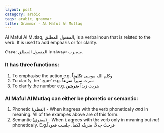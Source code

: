 ```yaml
---
layout: post
category: arabic
tags: arabic, grammar
title: Grammar - Al Maful Al Mutlaq
--- 
```


Al Maful Al Mutlaq, المفعول المطلق, is a verbal noun that is related to the verb. It is used to add emphasis or for clarity. 

Case: المفعول المطلق is always منصوب. 
 
### It has three functions:
 1. To emphasise the action e.g. وكلم الله موسى __تكليماً__
 2. To clarify the 'type' e.g. سرت سيراً __سريعاً__
 3. To clarify the number e.g. ضربت زيداً __ضربتين__

### Al Maful Al Mutlaq can either be phonetic or semantic:
1. Phonetic (لفظي) - When it agrees with the verb phonetically _and_ in meaning. All of the examples above are of this form.
2. Semantic (معنوي) - When it agrees with the verb only in meaning but _not_ phonetically. E.g.فرحتُ جذلاً، ضربتُه لكماً، جلست قعوداً
